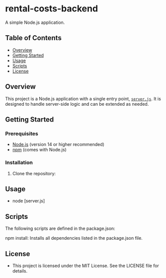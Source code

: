 # rental-costs-backend

A simple Node.js application.

## Table of Contents

- [Overview](#overview)
- [Getting Started](#getting-started)
- [Usage](#usage)
- [Scripts](#scripts)
- [License](#license)

## Overview

This project is a Node.js application with a single entry point, [`server.js`](server.js). It is designed to handle server-side logic and can be extended as needed.

## Getting Started

### Prerequisites

- [Node.js](https://nodejs.org/) (version 14 or higher recommended)
- [npm](https://www.npmjs.com/) (comes with Node.js)

### Installation

1. Clone the repository:


## Usage

- node [server.js]

## Scripts

The following scripts are defined in the package.json:

npm install: Installs all dependencies listed in the package.json file.

## License

- This project is licensed under the MIT License. See the LICENSE file for details.